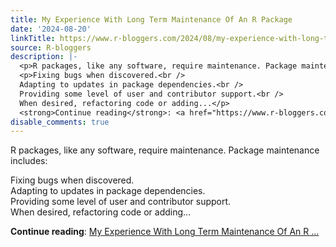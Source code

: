 ```yaml
---
title: My Experience With Long Term Maintenance Of An R Package
date: '2024-08-20'
linkTitle: https://www.r-bloggers.com/2024/08/my-experience-with-long-term-maintenance-of-an-r-package/
source: R-bloggers
description: |-
  <p>R packages, like any software, require maintenance. Package maintenance includes:</p>
  <p>Fixing bugs when discovered.<br />
  Adapting to updates in package dependencies.<br />
  Providing some level of user and contributor support.<br />
  When desired, refactoring code or adding...</p>
  <strong>Continue reading</strong>: <a href="https://www.r-bloggers.com/2024/08/my-experience-with-long-term-maintenance-of-an-r-package/">My Experience With Long Term Maintenance Of An R ...
disable_comments: true
---
```

<p>R packages, like any software, require maintenance. Package maintenance includes:</p>
<p>Fixing bugs when discovered.<br />
Adapting to updates in package dependencies.<br />
Providing some level of user and contributor support.<br />
When desired, refactoring code or adding...</p>
<strong>Continue reading</strong>: <a href="https://www.r-bloggers.com/2024/08/my-experience-with-long-term-maintenance-of-an-r-package/">My Experience With Long Term Maintenance Of An R ...